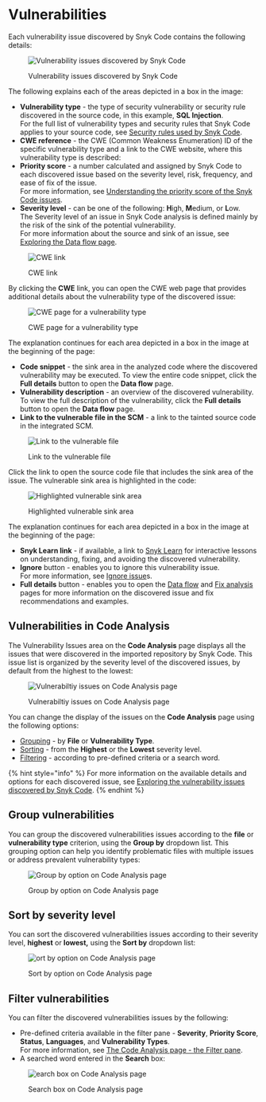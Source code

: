 # Vulnerabilities

Each vulnerability issue discovered by Snyk Code contains the following details:

<figure><img src="../../../../.gitbook/assets/Snyk Code - Results - Issues - diagram.png" alt="Vulnerability issues discovered by Snyk Code"><figcaption><p>Vulnerability issues discovered by Snyk Code</p></figcaption></figure>

The following explains each of the areas depicted in a box in the image:

* **Vulnerability type** - the type of security vulnerability or security rule discovered in the source code, in this example, **SQL Injection**.\
  For the full list of vulnerability types and security rules that Snyk Code applies to your source code, see [Security rules used by Snyk Code](../../../../scan-application-code/snyk-code/exploring-and-working-with-snyk-code-results-in-the-web-ui/broken-reference/).
* **CWE reference** - the CWE (Common Weakness Enumeration) ID of the specific vulnerability type and a link to the CWE website, where this vulnerability type is described:
* **Priority score** - a number calculated and assigned by Snyk Code to each discovered issue based on the severity level, risk, frequency, and ease of fix of the issue.\
  For more information, see [Understanding the priority score of the Snyk Code issues](understanding-the-priority-score-of-snyk-code-issues.md).
* **Severity level** - can be one of the following: **H**igh, **M**edium, or **L**ow.\
  The Severity level of an issue in Snyk Code analysis is defined mainly by the risk of the sink of the potential vulnerability.\
  For more information about the source and sink of an issue, see [Exploring the Data flow page](broken-reference).

<figure><img src="../../../../.gitbook/assets/Snyk Code - Results - Issues - CWE link.png" alt="CWE link"><figcaption><p>CWE link</p></figcaption></figure>

By clicking the **CWE** link, you can open the CWE web page that provides additional details about the vulnerability type of the discovered issue:

<figure><img src="../../../../.gitbook/assets/Snyk Code - Results - Issues - CWE web page.png" alt="CWE page for a vulnerability type"><figcaption><p>CWE page for a vulnerability type</p></figcaption></figure>

The explanation continues for each area depicted in a box in the image at the beginning of the page:

* **Code snippet** - the sink area in the analyzed code where the discovered vulnerability may be executed. To view the entire code snippet, click the **Full details** button to open the **Data flow** page.
* **Vulnerability description** - an overview of the discovered vulnerability. To view the full description of the vulnerability, click the **Full details** button to open the **Data flow** page.
* **Link to the vulnerable file in the SCM** - a link to the tainted source code in the integrated SCM.

<figure><img src="../../../../.gitbook/assets/Snyk Code - Results - Issues - Repo link.png" alt="Link to the vulnerable file"><figcaption><p>Link to the vulnerable file</p></figcaption></figure>

Click the link to open the source code file that includes the sink area of the issue. The vulnerable sink area is highlighted in the code:

<figure><img src="../../../../.gitbook/assets/Snyk Code - Results - Issues - Repo link - in SCM.png" alt="Highlighted vulnerable sink area"><figcaption><p>Highlighted vulnerable sink area</p></figcaption></figure>

The explanation continues for each area depicted in a box in the image at the beginning of the page:

* **Snyk Learn link** - if available, a link to [Snyk Learn](https://learn.snyk.io/) for interactive lessons on understanding, fixing, and avoiding the discovered vulnerability.
* **Ignore** button - enables you to ignore this vulnerability issue.\
  For more information, see [Ignore issue](../../../find-and-manage-priority-issues/ignore-issues.md)s.
* **Full details** button - enables you to open the [Data flow](broken-reference) and [Fix analysis](exploring-the-fix-analysis-page.md) pages for more information on the discovered issue and fix recommendations and examples.

## Vulnerabilities in Code Analysis

The Vulnerability Issues area on the **Code Analysis** page displays all the issues that were discovered in the imported repository by Snyk Code. This issue list is organized by the severity level of the discovered issues, by default from the highest to the lowest:

<figure><img src="../../../../.gitbook/assets/Snyk Code - Results - Issues Area .png" alt="Vulnerabiltiy issues on Code Analysis page"><figcaption><p>Vulnerabiltiy issues on Code Analysis page</p></figcaption></figure>

You can change the display of the issues on the **Code Analysis** page using the following options:

* [Grouping](code-analysis-page-vulnerability-issues-area.md#grouping-the-discovered-issues-according-to-their-file-or-vulnerability-type) - by **File** or **Vulnerability Type**.
* [Sorting](code-analysis-page-vulnerability-issues-area.md#sorting-the-discovered-issues-according-to-their-severity-level) - from the **Highest** or the **Lowest** severity level.
* [Filtering](code-analysis-page-vulnerability-issues-area.md#filtering-the-discovered-issues-according-to-pre-defined-criteria-or-a-search-word) - according to pre-defined criteria or a search word.

{% hint style="info" %}
For more information on the available details and options for each discovered issue, see [Exploring the vulnerability issues discovered by Snyk Code](broken-reference).
{% endhint %}

## **Group vulnerabilities**

You can group the discovered vulnerabilities issues according to the **file** or **vulnerability type** criterion, using the **Group by** dropdown list. This grouping option can help you identify problematic files with multiple issues or address prevalent vulnerability types:

<figure><img src="../../../../.gitbook/assets/Snyk Code - Main UI Features - Group.png" alt="Group by option on Code Analysis page"><figcaption><p>Group by option on Code Analysis page</p></figcaption></figure>

## **Sort by severity level**

You can sort the discovered vulnerabilities issues according to their severity level, **highest** or **lowest,** using the **Sort by** dropdown list:

<figure><img src="../../../../.gitbook/assets/Snyk Code - Main UI Features - Sort.png" alt="ort by option on Code Analysis page"><figcaption><p>Sort by option on Code Analysis page</p></figcaption></figure>

## **Filter vulnerabilities**

You can filter the discovered vulnerabilities issues by the following:

* Pre-defined criteria available in the filter pane - **Severity**, **Priority Score**, **Status**, **Languages**, and **Vulnerability Types**.\
  For more information, see [The Code Analysis page - the Filter pane](broken-reference).
* A searched word entered in the **Search** box:

<figure><img src="../../../../.gitbook/assets/Snyk Code - Results - Issues Area - Search box.png" alt="earch box on Code Analysis page"><figcaption><p>Search box on Code Analysis page</p></figcaption></figure>
